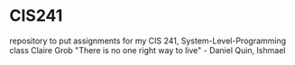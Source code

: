 # CIS241
repository to put assignments for my CIS 241, System-Level-Programming class
Claire Grob
"There is no one right way to live" - Daniel Quin, Ishmael
